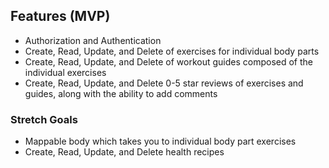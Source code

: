 ## Features (MVP)

 - Authorization and Authentication
 - Create, Read, Update, and Delete of exercises for individual body parts
 - Create, Read, Update, and Delete of workout guides composed of the individual exercises
 - Create, Read, Update, and Delete 0-5 star reviews of exercises and guides, along with the ability to add comments

### Stretch Goals

  - Mappable body which takes you to individual body part exercises
  - Create, Read, Update, and Delete health recipes
